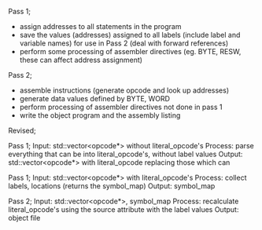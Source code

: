 Pass 1;
 * assign addresses to all statements in the program
 * save the values (addresses) assigned to all labels (include label and variable names) for use in Pass 2 (deal with forward references)
 * perform some processing of assembler directives  (eg. BYTE, RESW, these can affect address assignment)

Pass 2;
 * assemble instructions (generate opcode and look up addresses)
 * generate data values defined by BYTE, WORD
 * perform processing of assembler directives not done in pass 1
 * write the object program and the assembly listing


Revised;

Pass 1;
 Input: std::vector<opcode*> without literal_opcode's
 Process: parse everything that can be into literal_opcode's, without label values
 Output: std::vector<opcode*> with literal_opcode replacing those which can


Pass 1;
 Input: std::vector<opcode*> with literal_opcode's
 Process: collect labels, locations (returns the symbol_map)
 Output: symbol_map

Pass 2;
 Input: std::vector<opcode*>, symbol_map
 Process: recalculate literal_opcode's using the source attribute with the label values
 Output: object file
